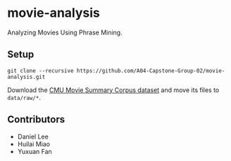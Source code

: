 # movie-analysis

Analyzing Movies Using Phrase Mining.

## Setup

```
git clone --recursive https://github.com/A04-Capstone-Group-02/movie-analysis.git
```

Download the [CMU Movie Summary Corpus dataset](http://www.cs.cmu.edu/~ark/personas/data/MovieSummaries.tar.gz) and move its files to `data/raw/*`.

## Contributors

- Daniel Lee
- Huilai Miao
- Yuxuan Fan

